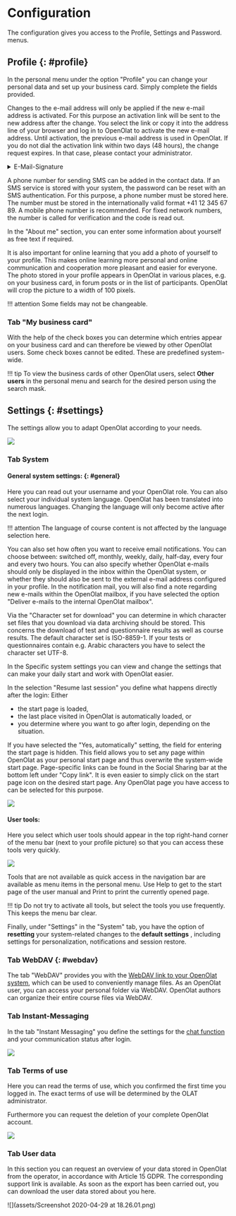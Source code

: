 # Configuration

The configuration gives you access to the Profile, Settings and Password.
menus.

## Profile {: #profile}

In the personal menu under the option "Profile" you can change your personal
data and set up your business card. Simply complete the fields provided.

Changes to the e-mail address will only be applied if the new e-mail address
is activated. For this purpose an activation link will be sent to the new
address after the change. You select the link or copy it into the address line
of your browser and log in to OpenOlat to activate the new e-mail address.
Until activation, the previous e-mail address is used in OpenOlat. If you do
not dial the activation link within two days (48 hours), the change request
expires. In that case, please contact your administrator.

<details>
    <summary>E-Mail-Signature</summary>
	If the option to enter your e-mail signature is not displayed, please contact your administrator.
	<img src="../assets/configuration_profile_signature_v1_de.png" />

</details>

A phone number for sending SMS can be added in the contact data. If an SMS
service is stored with your system, the password can be reset with an SMS
authentication. For this purpose, a phone number must be stored here. The
number must be stored in the internationally valid format +41 12 345 67 89. A
mobile phone number is recommended. For fixed network numbers, the number is
called for verification and the code is read out.

In the "About me" section, you can enter some information about yourself as
free text if required.

It is also important for online learning that you add a photo of yourself to
your profile. This makes online learning more personal and online
communication and cooperation more pleasant and easier for everyone. The photo
stored in your profile appears in OpenOlat in various places, e.g. on your
business card, in forum posts or in the list of participants. OpenOlat will
crop the picture to a width of 100 pixels.

  
!!! attention
	Some fields may not be changeable.

### Tab "My business card"

With the help of the check boxes you can determine which entries appear on
your business card and can therefore be viewed by other OpenOlat users. Some
check boxes cannot be edited. These are predefined system-wide.

!!! tip
	To view the business cards of other OpenOlat users, select **Other users** in the
	personal menu and search for the desired person using the search mask.

##  Settings {: #settings}

The settings allow you to adapt OpenOlat according to your needs.

![](assets/Einstellungen_konfigurieren.en.png)

### Tab System

#### General system settings: {: #general}

Here you can read out your username and your OpenOlat role. You can also
select your individual system language. OpenOlat has been translated into
numerous languages. Changing the language will only become active after the
next login.

!!! attention
	The language of course content is not affected by the language selection here.

You can also set how often you want to receive email notifications. You can
choose between: switched off, monthly, weekly, daily, half-day, every four and
every two hours. You can also specify whether OpenOlat e-mails should only be
displayed in the inbox within the OpenOlat system, or whether they should also
be sent to the external e-mail address configured in your profile. In the
notification mail, you will also find a note regarding new e-mails within the
OpenOlat mailbox, if you have selected the option "Deliver e-mails to the
internal OpenOlat mailbox".

Via the "Character set for download" you can determine in which character set
files that you download via data archiving should be stored. This concerns the
download of test and questionnaire results as well as course results. The
default character set is ISO-8859-1. If your tests or questionnaires contain
e.g. Arabic characters you have to select the character set UTF-8.


In the Specific system settings you can view and change the settings that can
make your daily start and work with OpenOlat easier.

In the selection "Resume last session" you define what happens directly after
the login: Either

  * the start page is loaded,
  * the last place visited in OpenOlat is automatically loaded, or
  * you determine where you want to go after login, depending on the situation.

If you have selected the "Yes, automatically" setting, the field for entering
the start page is hidden. This field allows you to set any page within
OpenOlat as your personal start page and thus overwrite the system-wide start
page. Page-specific links can be found in the Social Sharing bar at the bottom
left under "Copy link". It is even easier to simply click on the start page
icon on the desired start page. Any OpenOlat page you have access to can be
selected for this purpose.

![](assets/change_startpage_EN.png)

  

#### User tools:
  Here you select which user tools should appear in the top
right-hand corner of the menu bar (next to your profile picture) so that you
can access these tools very quickly.

![](assets/Einstellungen_Werkzeug.en.png)

Tools that are not available as quick access in the navigation bar are
available as menu items in the personal menu. Use Help to get to the start
page of the user manual and Print to print the currently opened page.

!!! tip
	Do not try to activate all tools, but select the tools you use frequently.
	This keeps the menu bar clear.
  

Finally, under "Settings" in the "System" tab, you have the option of
**resetting** your system-related changes to the  **default settings** ,
including settings for personalization, notifications and session restore.

###  Tab WebDAV {: #webdav}

The tab "WebDAV" provides you with the [WebDAV link to your OpenOlat system](../basic_concepts/Using_WebDAV.md), which can be used to conveniently manage files. As
an OpenOlat user, you can access your personal folder via WebDAV. OpenOlat
authors can organize their entire course files via WebDAV.

### Tab Instant-Messaging

In the tab "Instant Messaging" you define the settings for the [chat function](../../manual_admin/administration/Instant_Messaging.md) and your communication status after login.

![](assets/Instant_Status.en.png)

### Tab Terms of use

Here you can read the terms of use, which you confirmed the first time you
logged in. The exact terms of use will be determined by the OLAT
administrator.

Furthermore you can request the deletion of your complete OpenOlat account.  

![](assets/terms_of_use.jpg)

### Tab User data

In this section you can request an overview of your data stored in OpenOlat
from the operator, in accordance with Article 15 GDPR. The corresponding
support link is available. As soon as the export has been carried out, you can
download the user data stored about you here.

![](assets/Screenshot 2020-04-29 at 18.26.01.png)
